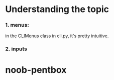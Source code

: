 # Understanding the topic

### 1. menus:
in the CLIMenus class in cli.py, it's pretty intuitive.

### 2. inputs
# noob-pentbox

